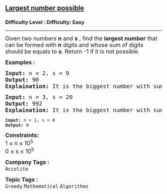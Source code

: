 <h2><a href="https://www.geeksforgeeks.org/problems/largest-number-possible5028/1">Largest number possible</a></h2><h3>Difficulty Level : Difficulty: Easy</h3><hr><div class="problems_problem_content__Xm_eO"><p><span style="font-size: 18px;">Given two numbers <strong>n</strong> and <strong>s</strong>&nbsp;, find the <strong>largest number</strong> that can be formed with <strong>n</strong> digits and whose sum of digits should be equals to <strong>s</strong>. Return -1 if it is not possible.</span></p>
<p><strong><span style="font-size: 18px;">Examples :</span></strong></p>
<pre><span style="font-size: 18px;"><strong>Input:</strong> n = 2, s = 9
<strong>Output:</strong> 90
<strong>Explaination:</strong> It is the biggest number with sum of digits equals to 9.</span></pre>
<pre><span style="font-size: 18px;"><strong>Input:</strong> n = 3, s = 20
<strong>Output:</strong> 992
<strong>Explaination:</strong> It is the biggest number with sum of digits equals to 20.<br></span></pre>
<pre><strong>Input:</strong> n = 1, s = 0
<strong>Output:</strong> 0</pre>
<p><span style="font-size: 18px;"><strong>Constraints:</strong><br>1 ≤ n ≤ 10<sup>5</sup><br>0 ≤ s ≤ 10<sup>5</sup></span></p></div><p><span style=font-size:18px><strong>Company Tags : </strong><br><code>Accolite</code>&nbsp;<br><p><span style=font-size:18px><strong>Topic Tags : </strong><br><code>Greedy</code>&nbsp;<code>Mathematical</code>&nbsp;<code>Algorithms</code>&nbsp;